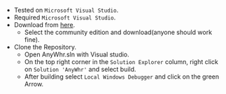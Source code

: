 - Tested on `Microsoft Visual Studio`.
- Required `Microsoft Visual Studio`.
- Download from [here](https://visualstudio.microsoft.com/vs/features/cplusplus/).
  - Select the community edition and download(anyone should work fine).
- Clone the Repository.
  - Open AnyWhr.sln with Visual studio.
  - On the top right corner in the `Solution Explorer` column, right click on `Solution 'AnyWhr'` and select build.
  - After building select `Local Windows Debugger` and click on the green Arrow.